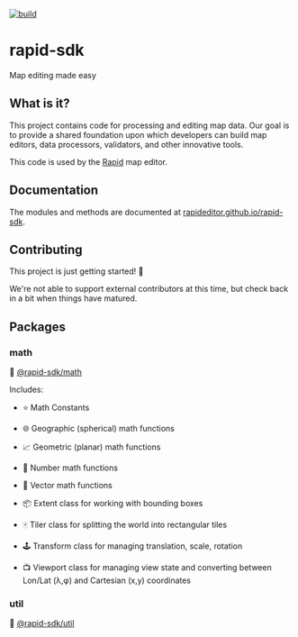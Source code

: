 [![build](https://github.com/rapideditor/rapid-sdk/workflows/build/badge.svg)](https://github.com/rapideditor/rapid-sdk/actions?query=workflow%3A%22build%22)


# rapid-sdk

Map editing made easy


## What is it?

This project contains code for processing and editing map data.  Our goal is to provide a shared foundation upon which developers can build map editors, data processors, validators, and other innovative tools.

This code is used by the [Rapid](https://github.com/facebook/Rapid) map editor.


## Documentation

The modules and methods are documented at [rapideditor.github.io/rapid-sdk](https://rapideditor.github.io/rapid-sdk/modules.html).


## Contributing

This project is just getting started! 🌱

We're not able to support external contributors at this time, but check back in a bit when things have matured.


## Packages

### math

🧳 [@rapid-sdk/math](/packages/math)

Includes:
- ⭐️ Math Constants
- 🌐 Geographic (spherical) math functions
- 📈 Geometric (planar) math functions
- 🔢 Number math functions
- 📐 Vector math functions

- 📦 Extent class for working with bounding boxes
- 🀄️ Tiler class for splitting the world into rectangular tiles
- 🕹️ Transform class for managing translation, scale, rotation
- 📺 Viewport class for managing view state and converting between Lon/Lat (λ,φ) and Cartesian (x,y) coordinates


### util

🧳 [@rapid-sdk/util](/packages/util)
